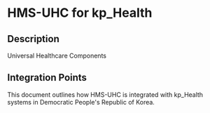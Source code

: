 # HMS-UHC for kp_Health

## Description

Universal Healthcare Components

## Integration Points

This document outlines how HMS-UHC is integrated with kp_Health systems in Democratic People's Republic of Korea.
